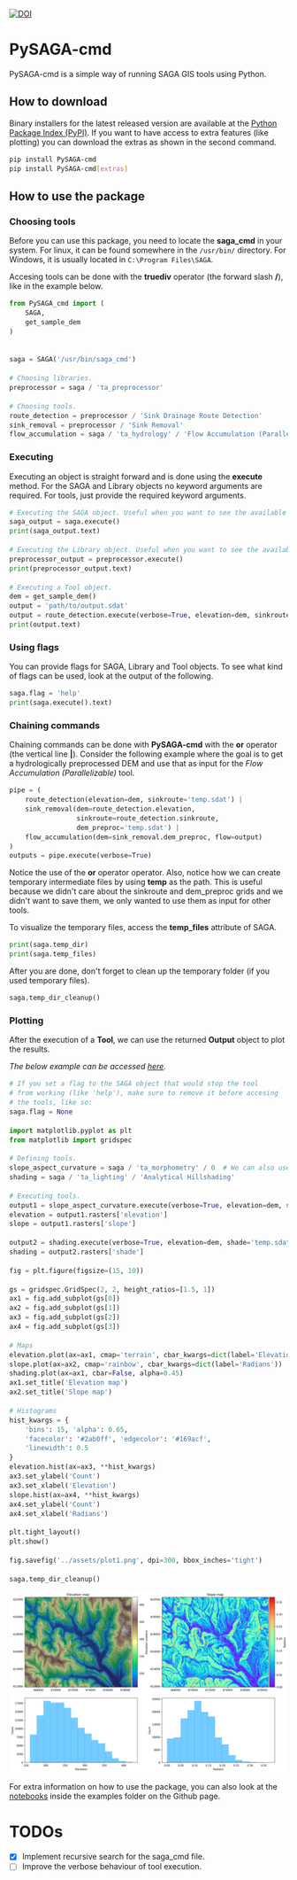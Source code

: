 [![DOI](https://zenodo.org/badge/711593377.svg)](https://zenodo.org/doi/10.5281/zenodo.10673418)
# PySAGA-cmd
PySAGA-cmd is a simple way of running SAGA GIS tools using Python.

## How to download

Binary installers for the latest released version are available at the [Python Package Index (PyPI)](https://pypi.org/project/PySAGA-cmd/). If you want to have access to extra features (like plotting) you can download the extras as shown in the second command.
```sh
pip install PySAGA-cmd
pip install PySAGA-cmd[extras]
```

## How to use the package

### Choosing tools

Before you can use this package, you need to locate the **saga_cmd** in your system. For linux, it can be found somewhere in the `/usr/bin/` directory. For Windows, it is usually located in `C:\Program Files\SAGA`.

Accesing tools can be done with the **truediv** operator (the forward slash **/**), like in the example below.

```python
from PySAGA_cmd import (
    SAGA,
    get_sample_dem
)


saga = SAGA('/usr/bin/saga_cmd')

# Choosing libraries.
preprocessor = saga / 'ta_preprocessor'

# Choosing tools.
route_detection = preprocessor / 'Sink Drainage Route Detection'
sink_removal = preprocessor / 'Sink Removal'
flow_accumulation = saga / 'ta_hydrology' / 'Flow Accumulation (Parallelizable)'
```

### Executing

Executing an object is straight forward and is done using the **execute** method. For the SAGA and Library objects no keyword arguments are required. For tools, just provide the required keyword arguments.

```python
# Executing the SAGA object. Useful when you want to see the available libraries.
saga_output = saga.execute()
print(saga_output.text)

# Executing the Library object. Useful when you want to see the available tools.
preprocessor_output = preprocessor.execute()
print(preprocessor_output.text)

# Executing a Tool object.
dem = get_sample_dem()
output = 'path/to/output.sdat'
output = route_detection.execute(verbose=True, elevation=dem, sinkroute=output)
print(output.text)
```

### Using flags

You can provide flags for SAGA, Library and Tool objects. To see what kind of flags can be used, look at the output of the following.

```python
saga.flag = 'help'
print(saga.execute().text)
```

### Chaining commands

Chaining commands can be done with **PySAGA-cmd** with the **or** operator (the vertical line **|**). Consider the following example where the goal is to get a hydrologically preprocessed DEM and use that as input for the *Flow Accumulation (Parallelizable)* tool.

```python
pipe = (
    route_detection(elevation=dem, sinkroute='temp.sdat') |
    sink_removal(dem=route_detection.elevation,
                 sinkroute=route_detection.sinkroute,
                 dem_preproc='temp.sdat') |
    flow_accumulation(dem=sink_removal.dem_preproc, flow=output)
)
outputs = pipe.execute(verbose=True)
```

Notice the use of the **or** operator operator. Also, notice how we can create temporary intermediate files by using **temp** as the path. This is useful because we didn't care about the sinkroute and dem_preproc grids and we didn't want to save them, we only wanted to use them as input for other tools.

To visualize the temporary files, access the **temp_files** attribute of SAGA.

```python
print(saga.temp_dir)
print(saga.temp_files)
```

After you are done, don't forget to clean up the temporary folder (if you used temporary files).

```python
saga.temp_dir_cleanup()
```

### Plotting

After the execution of a **Tool**, we can use the returned **Output** object to plot the results.

*The below example can be accessed [here](https://github.com/alecsandrei/PySAGA-cmd/blob/master/examples/plot.py).*

```python
# If you set a flag to the SAGA object that would stop the tool
# from working (like 'help'), make sure to remove it before accesing
# the tools, like so:
saga.flag = None

import matplotlib.pyplot as plt
from matplotlib import gridspec

# Defining tools.
slope_aspect_curvature = saga / 'ta_morphometry' / 0  # We can also use tool indices to access tools.
shading = saga / 'ta_lighting' / 'Analytical Hillshading'

# Executing tools.
output1 = slope_aspect_curvature.execute(verbose=True, elevation=dem, slope='temp.sdat')
elevation = output1.rasters['elevation']
slope = output1.rasters['slope']

output2 = shading.execute(verbose=True, elevation=dem, shade='temp.sdat', method='5')
shading = output2.rasters['shade']

fig = plt.figure(figsize=(15, 10))

gs = gridspec.GridSpec(2, 2, height_ratios=[1.5, 1])
ax1 = fig.add_subplot(gs[0])
ax2 = fig.add_subplot(gs[1])
ax3 = fig.add_subplot(gs[2])
ax4 = fig.add_subplot(gs[3])

# Maps
elevation.plot(ax=ax1, cmap='terrain', cbar_kwargs=dict(label='Elevation (meters)'))
slope.plot(ax=ax2, cmap='rainbow', cbar_kwargs=dict(label='Radians'))
shading.plot(ax=ax1, cbar=False, alpha=0.45)
ax1.set_title('Elevation map')
ax2.set_title('Slope map')

# Histograms
hist_kwargs = {
    'bins': 15, 'alpha': 0.65,
    'facecolor': '#2ab0ff', 'edgecolor': '#169acf',
    'linewidth': 0.5
}
elevation.hist(ax=ax3, **hist_kwargs)
ax3.set_ylabel('Count')
ax3.set_xlabel('Elevation')
slope.hist(ax=ax4, **hist_kwargs)
ax4.set_ylabel('Count')
ax4.set_xlabel('Radians')

plt.tight_layout()
plt.show()

fig.savefig('../assets/plot1.png', dpi=300, bbox_inches='tight')

saga.temp_dir_cleanup()
```
<img src="https://github.com/alecsandrei/PySAGA-cmd/blob/master/assets/plot1.png?raw=true" />

For extra information on how to use the package, you can also look at the [notebooks](https://github.com/alecsandrei/PySAGA-cmd/tree/master/examples/notebooks) inside the examples folder on the Github page.


# TODOs

- [x] Implement recursive search for the saga_cmd file.
- [ ] Improve the verbose behaviour of tool execution.